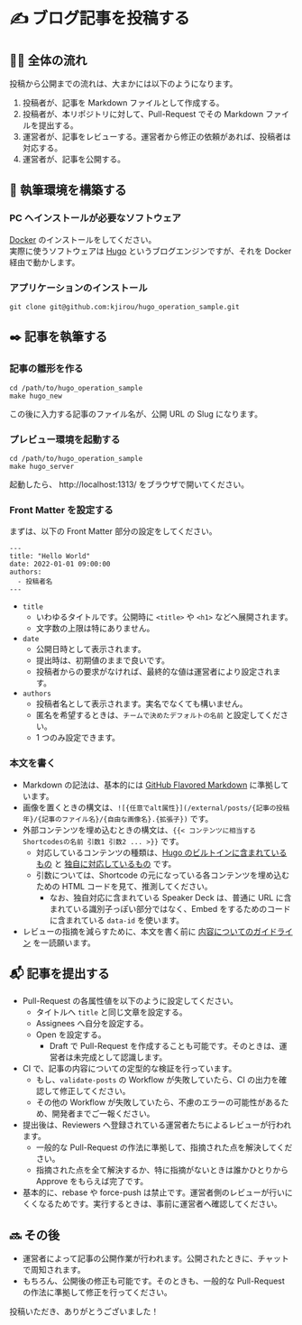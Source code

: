 # :writing_hand: ブログ記事を投稿する
## :tipping_hand_woman: 全体の流れ

投稿から公開までの流れは、大まかには以下のようになります。

1. 投稿者が、記事を Markdown ファイルとして作成する。
2. 投稿者が、本リポジトリに対して、Pull-Request でその Markdown ファイルを提出する。
3. 運営者が、記事をレビューする。運営者から修正の依頼があれば、投稿者は対応する。
4. 運営者が、記事を公開する。

## :rocket: 執筆環境を構築する
### PC へインストールが必要なソフトウェア

[Docker](https://www.docker.com/) のインストールをしてください。  
実際に使うソフトウェアは [Hugo](https://gohugo.io/) というブログエンジンですが、それを Docker 経由で動かします。

### アプリケーションのインストール

```
git clone git@github.com:kjirou/hugo_operation_sample.git
```

## :black_nib: 記事を執筆する
### 記事の雛形を作る

```
cd /path/to/hugo_operation_sample
make hugo_new
```

この後に入力する記事のファイル名が、公開 URL の Slug になります。

### プレビュー環境を起動する

```
cd /path/to/hugo_operation_sample
make hugo_server
```

起動したら、 http://localhost:1313/ をブラウザで開いてください。

### Front Matter を設定する

まずは、以下の Front Matter 部分の設定をしてください。

```
---
title: "Hello World"
date: 2022-01-01 09:00:00
authors:
  - 投稿者名
---
```

- `title`
  - いわゆるタイトルです。公開時に `<title>` や `<h1>` などへ展開されます。
  - 文字数の上限は特にありません。
- `date`
  - 公開日時として表示されます。
  - 提出時は、初期値のままで良いです。
  - 投稿者からの要求がなければ、最終的な値は運営者により設定されます。
- `authors`
  - 投稿者名として表示されます。実名でなくても構いません。
  - 匿名を希望するときは、`チームで決めたデフォルトの名前` と設定してください。
  - 1 つのみ設定できます。

### 本文を書く

- Markdown の記法は、基本的には [GitHub Flavored Markdown](https://github.github.com/gfm/) に準拠しています。
- 画像を置くときの構文は、`![{任意でalt属性}](/external/posts/{記事の投稿年}/{記事のファイル名}/{自由な画像名}.{拡張子})` です。
- 外部コンテンツを埋め込むときの構文は、`{{< コンテンツに相当するShortcodesの名前 引数1 引数2 ... >}}` です。
  - 対応しているコンテンツの種類は、[Hugo のビルトインに含まれているもの](https://gohugo.io/content-management/shortcodes/) と [独自に対応しているもの](/layouts/shortcodes) です。
  - 引数については、Shortcode の元になっている各コンテンツを埋め込むための HTML コードを見て、推測してください。
    - なお、独自対応に含まれている Speaker Deck は、普通に URL に含まれている識別子っぽい部分ではなく、Embed をするためのコードに含まれている `data-id` を使います。
- レビューの指摘を減らすために、本文を書く前に [内容についてのガイドライン](/documents/content-guidelines.md) を一読願います。

## :mailbox_with_mail: 記事を提出する

- Pull-Request の各属性値を以下のように設定してください。
  - タイトルへ `title` と同じ文章を設定する。
  - Assignees へ自分を設定する。
  - Open を設定する。
    - Draft で Pull-Request を作成することも可能です。そのときは、運営者は未完成として認識します。
- CI で、記事の内容についての定型的な検証を行っています。
  - もし、`validate-posts` の Workflow が失敗していたら、CI の出力を確認して修正してください。
  - その他の Workflow が失敗していたら、不慮のエラーの可能性があるため、開発者までご一報ください。
- 提出後は、Reviewers へ登録されている運営者たちによるレビューが行われます。
  - 一般的な Pull-Request の作法に準拠して、指摘された点を解決してください。
  - 指摘された点を全て解決するか、特に指摘がないときは誰かひとりから Approve をもらえば完了です。
- 基本的に、rebase や force-push は禁止です。運営者側のレビューが行いにくくなるためです。実行するときは、事前に運営者へ確認してください。

## :soon: その後

- 運営者によって記事の公開作業が行われます。公開されたときに、チャットで周知されます。
- もちろん、公開後の修正も可能です。そのときも、一般的な Pull-Request の作法に準拠して修正を行ってください。

投稿いただき、ありがとうございました！
